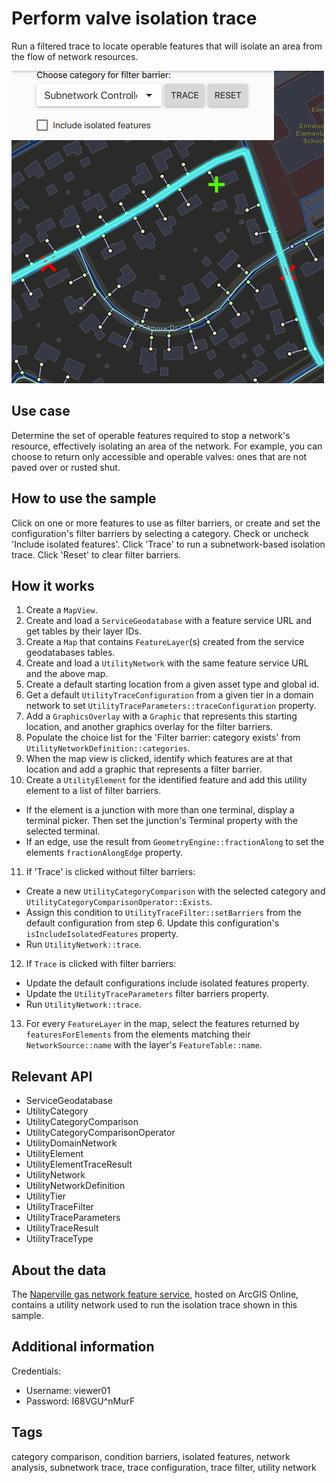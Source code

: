 # Perform valve isolation trace

Run a filtered trace to locate operable features that will isolate an area from the flow of network resources.

![](screenshot.png)

## Use case

Determine the set of operable features required to stop a network's resource, effectively isolating an area of the network. For example, you can choose to return only accessible and operable valves: ones that are not paved over or rusted shut.

## How to use the sample

Click on one or more features to use as filter barriers, or create and set the configuration's filter barriers by selecting a category. Check or uncheck 'Include isolated features'. Click 'Trace' to run a subnetwork-based isolation trace. Click 'Reset' to clear filter barriers.

## How it works

1. Create a `MapView`.
2. Create and load a `ServiceGeodatabase` with a feature service URL and get tables by their layer IDs.
3. Create a `Map` that contains `FeatureLayer`(s) created from the service geodatabases tables.
4. Create and load a `UtilityNetwork` with the same feature service URL and the above map.
5. Create a default starting location from a given asset type and global id.
6. Get a default `UtilityTraceConfiguration` from a given tier in a domain network to set `UtilityTraceParameters::traceConfiguration` property.
7. Add a `GraphicsOverlay` with a `Graphic` that represents this starting location, and another graphics overlay for the filter barriers.
8. Populate the choice list for the 'Filter barrier: category exists' from `UtilityNetworkDefinition::categories`.
9. When the map view is clicked, identify which features are at that location and add a graphic that represents a filter barrier.
10. Create a `UtilityElement` for the identified feature and add this utility element to a list of filter barriers.
   - If the element is a junction with more than one terminal, display a terminal picker. Then set the junction's Terminal property with the selected terminal.
   - If an edge, use the result from `GeometryEngine::fractionAlong` to set the elements `fractionAlongEdge` property.
11. If 'Trace' is clicked without filter barriers:
   - Create a new `UtilityCategoryComparison` with the selected category and `UtilityCategoryComparisonOperator::Exists`.
   - Assign this condition to `UtilityTraceFilter::setBarriers` from the default configuration from step 6. Update this configuration's `isIncludeIsolatedFeatures` property.
   - Run `UtilityNetwork::trace`.
12. If `Trace` is clicked with filter barriers:
   - Update the default configurations include isolated features property.
   - Update the `UtilityTraceParameters` filter barriers property.
   - Run `UtilityNetwork::trace`.
13.  For every `FeatureLayer` in the map, select the features returned by `featuresForElements` from the elements matching their `NetworkSource::name` with the layer's `FeatureTable::name`.

## Relevant API

* ServiceGeodatabase
* UtilityCategory
* UtilityCategoryComparison
* UtilityCategoryComparisonOperator
* UtilityDomainNetwork
* UtilityElement
* UtilityElementTraceResult
* UtilityNetwork
* UtilityNetworkDefinition
* UtilityTier
* UtilityTraceFilter
* UtilityTraceParameters
* UtilityTraceResult
* UtilityTraceType

## About the data

The [Naperville gas network feature service](https://sampleserver7.arcgisonline.com/server/rest/services/UtilityNetwork/NapervilleGas/FeatureServer), hosted on ArcGIS Online, contains a utility network used to run the isolation trace shown in this sample.

## Additional information

Credentials:
* Username: viewer01
* Password: I68VGU^nMurF

## Tags

category comparison, condition barriers, isolated features, network analysis, subnetwork trace, trace configuration, trace filter, utility network
